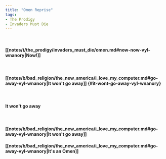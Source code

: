 ```yaml
---
title: "Omen Reprise"
tags:
- The Prodigy
- Invaders Must Die
---
```

&nbsp;
#### [[notes/t/the_prodigy/invaders_must_die/omen.md#now-now-vyl-wnanory|Now!]]
&nbsp;
#### [[notes/b/bad_religion/the_new_america/i_love_my_computer.md#go-away-vyl-wnanory|It won't go away]] {#it-wont-go-away-vyl-wnanory}
&nbsp;
#### It won't go away
&nbsp;
#### [[notes/b/bad_religion/the_new_america/i_love_my_computer.md#go-away-vyl-wnanory|It won't go away]]
#### [[notes/b/bad_religion/the_new_america/i_love_my_computer.md#go-away-vyl-wnanory|It's an Omen]]
